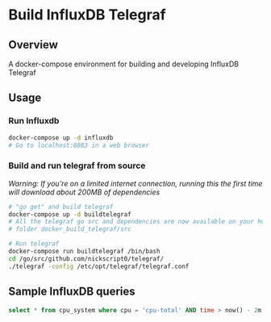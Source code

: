 # Build InfluxDB Telegraf
## Overview
A docker-compose environment for building and developing InfluxDB Telegraf

## Usage
### Run Influxdb
```bash
docker-compose up -d influxdb
# Go to localhost:8083 in a web browser
```

### Build and run telegraf from source
*Warning: If you're on a limited internet connection, running this the first time will download about 200MB of dependencies*
```bash
# "go get" and build telegraf
docker-compose up -d buildtelegraf
# All the telegraf go src and dependencies are now available on your host in
# folder docker_build_telegraf/src

# Run telegraf
docker-compose run buildtelegraf /bin/bash
cd /go/src/github.com/nickscript0/telegraf/
./telegraf -config /etc/opt/telegraf/telegraf.conf
```

## Sample InfluxDB queries
```sql
select * from cpu_system where cpu = 'cpu-total' AND time > now() - 2m
```
